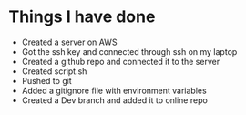 # Things I have done

- Created a server on AWS
- Got the ssh key and connected through ssh on my laptop
- Created a github repo and connected it to the server
- Created script.sh
- Pushed to git
- Added a gitignore file with environment variables
- Created a Dev branch and added it to online repo

